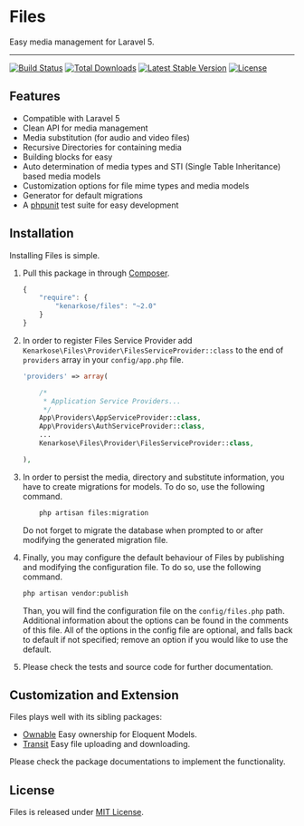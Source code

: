 # Files
Easy media management for Laravel 5.

---
[![Build Status](https://travis-ci.org/kenarkose/Files.svg?branch=master)](https://travis-ci.org/kenarkose/Files)
[![Total Downloads](https://poser.pugx.org/kenarkose/Files/downloads)](https://packagist.org/packages/kenarkose/Files)
[![Latest Stable Version](https://poser.pugx.org/kenarkose/Files/version)](https://packagist.org/packages/kenarkose/Files)
[![License](https://poser.pugx.org/kenarkose/Files/license)](https://packagist.org/packages/kenarkose/Files)

## Features
- Compatible with Laravel 5
- Clean API for media management
- Media substitution (for audio and video files)
- Recursive Directories for containing media
- Building blocks for easy
- Auto determination of media types and STI (Single Table Inheritance) based media models
- Customization options for file mime types and media models
- Generator for default migrations
- A [phpunit](http://www.phpunit.de) test suite for easy development

## Installation
Installing Files is simple.

1. Pull this package in through [Composer](https://getcomposer.org).

    ```js
    {
        "require": {
            "kenarkose/files": "~2.0"
        }
    }
    ```

2. In order to register Files Service Provider add `Kenarkose\Files\Provider\FilesServiceProvider::class` to the end of `providers` array in your `config/app.php` file.
    ```php
    'providers' => array(
    
        /*
         * Application Service Providers...
         */
        App\Providers\AppServiceProvider::class,
        App\Providers\AuthServiceProvider::class,
        ...
        Kenarkose\Files\Provider\FilesServiceProvider::class,
    
    ),
    ```
    
3. In order to persist the media, directory and substitute information, you have to create migrations for models. To do so, use the following command.
    ```bash
        php artisan files:migration
    ```
    Do not forget to migrate the database when prompted to or after modifying the generated migration file.

4. Finally, you may configure the default behaviour of Files by publishing and modifying the configuration file. To do so, use the following command. 
    ```bash
    php artisan vendor:publish
    ```
    Than, you will find the configuration file on the `config/files.php` path. Additional information about the options can be found in the comments of this file. All of the options in the config file are optional, and falls back to default if not specified; remove an option if you would like to use the default.

5. Please check the tests and source code for further documentation.

## Customization and Extension
Files plays well with its sibling packages:

- [Ownable](https://github.com/kenarkose/Ownable) Easy ownership for Eloquent Models.
- [Transit](https://github.com/kenarkose/Transit) Easy file uploading and downloading.

Please check the package documentations to implement the functionality.

## License
Files is released under [MIT License](https://github.com/kenarkose/Files/blob/master/LICENSE).